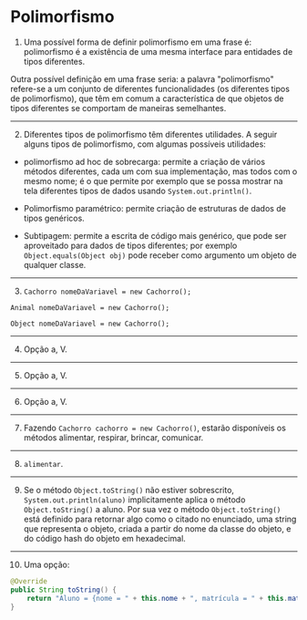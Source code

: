 # Polimorfismo

1. Uma possível forma de definir polimorfismo em uma frase é: polimorfismo é a existência de uma mesma interface para entidades de tipos diferentes.

Outra possível definição em uma frase seria: a palavra "polimorfismo" refere-se a um conjunto de diferentes funcionalidades (os diferentes tipos de polimorfismo), que têm em comum a característica de que objetos de tipos diferentes se comportam de maneiras semelhantes.

---

2. Diferentes tipos de polimorfismo têm diferentes utilidades. A seguir alguns tipos de polimorfismo, com algumas possíveis utilidades:

- polimorfismo ad hoc de sobrecarga: permite a criação de vários métodos diferentes, cada um com sua implementação, mas todos com o mesmo nome; é o que permite por exemplo que se possa mostrar na tela diferentes tipos de dados usando `System.out.println()`.

- Polimorfismo paramétrico: permite criação de estruturas de dados de tipos genéricos.

- Subtipagem: permite a escrita de código mais genérico, que pode ser aproveitado para dados de tipos diferentes; por exemplo `Object.equals(Object obj)` pode receber como argumento um objeto de qualquer classe.

---

3. `Cachorro nomeDaVariavel = new Cachorro();`

`Animal nomeDaVariavel = new Cachorro();`

`Object nomeDaVariavel = new Cachorro();`

---

4. Opção a, V.

---

5. Opção a, V.

---

6. Opção a, V.

---

7. Fazendo `Cachorro cachorro = new Cachorro()`, estarão disponíveis os métodos alimentar, respirar, brincar, comunicar.

---

8. `alimentar`.

---

9. Se o método `Object.toString()` não estiver sobrescrito, `System.out.println(aluno)` implicitamente aplica o método `Object.toString()` a aluno. Por sua vez o método `Object.toString()` está definido para retornar algo como o citado no enunciado, uma string que representa o objeto, criada a partir do nome da classe do objeto, e do código hash do objeto em hexadecimal.

---

10. Uma opção:

```Java
@Override
public String toString() {
    return "Aluno = {nome = " + this.nome + ", matrícula = " + this.matrícula + "}";
}
```
